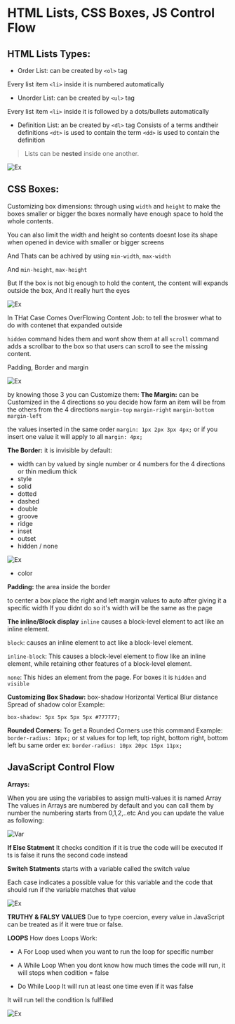 # HTML Lists, CSS Boxes, JS Control Flow

## HTML Lists Types:

- Order List: can be created by `<ol>` tag

Every list item `<li>` inside it is numbered automatically

- Unorder List: can be created by `<ul>` tag

Every list item `<li>` inside it is followed by a dots/bullets automatically

- Definition List: an be created by `<dl>` tag
Consists of a terms andtheir definitions
`<dt>` is used to contain the term
`<dd>` is used to contain the definition

> Lists can be **nested** inside one another.

![Ex](read3.png)

## CSS Boxes:
Customizing box dimensions:
through using `width` and `height` to make the boxes smaller or bigger
the boxes normally have enough space to hold the whole contents.

You can also limit the width and height so contents doesnt lose its shape
when opened in device with smaller or bigger screens

And Thats can be achived by using `min-width`, `max-width`

And `min-height`, `max-height`

But If the box is not big enough to hold the content, the content
will expands outside the box, And It really hurt the eyes

![Ex](read3-2.png)

In THat Case Comes OverFlowing Content Job:
to tell the broswer what to do with contenet that expanded outside 

`hidden` command hides them and wont show them at all
`scroll` command  adds a scrollbar to the box so that users can scroll
to see the missing content.

Padding, Border and margin

![Ex](read3-3.png)

by knowing those 3 you can Customize them:
**The Margin:** can be Customized in the 4 directions so you decide how farm an item will be from the others
from the 4 directions
`margin-top`
`margin-right`
`margin-bottom`
`margin-left`

the values inserted in the same order `margin: 1px 2px 3px 4px;`
or if you insert one value it will apply to all `margin: 4px;`

**The Border:** it is invisible by default:

* width can by valued by single number or 4 numbers for the 4 directions or thin medium thick
* style
 * solid
 *  dotted 
 * dashed 
 * double 
 * groove
 * ridge 
 * inset 
 * outset 
 * hidden / none 

 ![Ex](read3-4.png)

* color 


**Padding:** the area inside the border

to center a box place the right and left margin values to auto after giving it a specific width
If you didnt do so it's width will be the same as the page

**The inline/Block display**
`inline` causes a block-level element to act like an inline element.

`block`:
causes an inline element to act like a block-level element.

`inline-block`:
This causes a block-level element to flow like an inline element, while retaining other features of a block-level element.

`none`:
This hides an element from the page. For boxes it is `hidden` and `visible`

**Customizing Box Shadow:**
box-shadow Horizontal Vertical Blur distance Spread of shadow color 
Example:

`box-shadow: 5px 5px 5px 5px #777777;` 

**Rounded Corners:**
To get a Rounded Corners use this command Example:
`border-radius: 10px;`
or st values for top left, top right, bottom right, bottom left bu same order
ex:
`border-radius: 10px 20pc 15px 11px;`

## JavaScript Control Flow

**Arrays:**

When you are using the variabiles to assign multi-values it is named Array
The values in Arrays are numbered by default and you can call them by number
the numbering starts from 0,1,2,..etc
And you can update the value as following:

![Var](jst3.png)

**If Else Statment**
It checks condition if it is true the code will be executed If ts is false it runs the second code instead

**Switch Statments**
starts with a variable called the switch value

Each case indicates a possible value for this variable and the code that should run if the variable matches that value

 ![Ex](read3-5.png)

**TRUTHY & FALSY VALUES**
Due to type coercion, every value in JavaScript can be treated as if it were true or false.

**LOOPS**
How does Loops Work:

- A For Loop used when you want to run the loop for specific number

- A While Loop When you dont know how much times the code will run, it will stops when codition = false

- Do While Loop It will run at least one time even if it was false

It will run tell the condition Is fulfilled

![Ex](read3-6.png)
